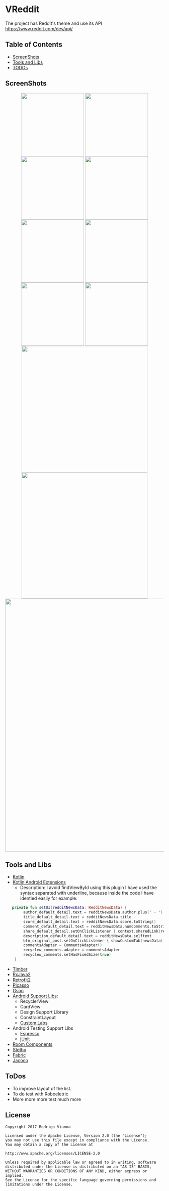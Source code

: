 # VReddit

The project has Reddit's theme and use its API https://www.reddit.com/dev/api/

## Table of Contents
* [ScreenShots](#screenshots)
* [Tools and Libs](#tools)
* [TODOs](#todos)

<a name="screenshots"></a>
## ScreenShots

<p align="center">
  <img src="screenshots/splash.png" align="center" width=200>
  <img src="screenshots/screen_listing.png" align="center" width=200>
  <img src="screenshots/listing_filter.png" align="center" width=200>
  <img src="screenshots/listing_empty.png" align="center" width=200>
  <img src="screenshots/listing_custom_google.png" align="center" width=200>
  <img src="screenshots/comment_empty.png" align="center" width=200>
  <img src="screenshots/comment.png" align="center" width=200>
  <img src="screenshots/comment_land.png" align="center" width=200>
  <br>
  <img src="screenshots/tablet1.png" align="center" width=400>
  <img src="screenshots/tablet2.png" align="center" width=400>
  <br>
  <img src="screenshots/tablet2land.png" align="center" width=800>
</p>

<a name="tools"></a>
## Tools and Libs
* [Kotlin](https://kotlinlang.org/)
* [Kotlin Android Extensions](https://kotlinlang.org/docs/tutorials/android-plugin.html)
  * Description: I avoid findViewById using this plugin I have used the syntax separated with underline, because inside the code I have identied easily for example:
```kotlin
   private fun setUI(redditNewsData: RedditNewsData) {
        author_default_detail.text = redditNewsData.author.plus(" - ").plus(redditNewsData.created.getTimeString())
        title_default_detail.text = redditNewsData.title
        score_default_detail.text = redditNewsData.score.toString()
        comment_default_detail.text = redditNewsData.numComments.toString()
        share_default_detail.setOnClickListener { context.sharedLink(redditNewsData.url) }
        description_default_detail.text = redditNewsData.selftext
        btn_original_post.setOnClickListener { showCustomTab(newsData) }
        commentsAdapter = CommentsAdapter()
        recyclew_comments.adapter = commentsAdapter
        recyclew_comments.setHasFixedSize(true)
    }
```
* [Timber](https://github.com/JakeWharton/timber)
* [RxJava2](https://github.com/ReactiveX/RxJava)
* [Retrofit2](http://square.github.io/retrofit/)
* [Picasso](http://square.github.io/picasso/)
* [Gson](https://github.com/google/gson)
* [Android Support Libs](https://developer.android.com/topic/libraries/support-library/index.html):
  * RecyclerView
  * CardView
  * Design Support Library
  * ConstraintLayout
  * [Custom Labs](https://developer.android.com/topic/libraries/support-library/packages.html#custom-tabs)
* Android Testing Support Libs
  * [Espresso](https://developer.android.com/training/testing/espresso/index.html)
  * [jUnit](http://junit.org/junit4/)
* [Room Components](https://developer.android.com/topic/libraries/architecture/room.html)
* [Stetho](http://facebook.github.io/stetho/)
* [Fabric](https://get.fabric.io/?utm_campaign=discover&utm_medium=natural)
* [Jacoco](https://github.com/arturdm/jacoco-android-gradle-plugin)

<a name="todos"/></a>
## ToDos
* To improve layout of the list.
* To do test with Roboeletric
* More more more test much more

License
-------

    Copyright 2017 Rodrigo Vianna

    Licensed under the Apache License, Version 2.0 (the "License");
    you may not use this file except in compliance with the License.
    You may obtain a copy of the License at

    http://www.apache.org/licenses/LICENSE-2.0

    Unless required by applicable law or agreed to in writing, software
    distributed under the License is distributed on an "AS IS" BASIS,
    WITHOUT WARRANTIES OR CONDITIONS OF ANY KIND, either express or implied.
    See the License for the specific language governing permissions and
    limitations under the License.
